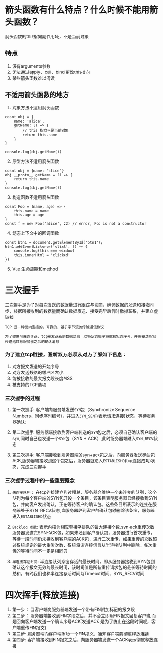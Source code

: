 # 箭头函数有什么特点？什么时候不能用箭头函数？
箭头函数的this指向副作用域，不是当前对象

## 特点
1. 没有arguments参数
2. 无法通过apply、call、bind 更改this指向
3. 某些箭头函数难以阅读

## 不适用箭头函数的地方
1. 对象方法不适用箭头函数
```!javascript
cosnt obj = {
    name: 'alice',
    getName: () => {
        // this 指向不是当前对象
        return this.name
    }
}

console.log(obj.getName())
```

2. 原型方法不适用箭头函数
```!javascript
cosnt obj = {name: "alice"}
obj.__proto__.getName = () => {
    return this.name
}
console.log(obj.getName())
```

3. 构造函数不适用箭头函数
```!javascript
cosnt Foo = (name, age) => {
    this.name = name
    this.age = age
}
const f = new Foo('alice', 22) // error, Foo is not a constructor
```

4. 动态上下文中的回调函数
```!javascript
const btn1 = document.getElementById('btn1');
btn1.addEventListener('click', () => {
    console.log(this === window)
    this.innerHtml = 'clicked'
})
```

5. Vue 生命周期和method


# 三次握手
三次握手是为了对每次发送的数据量进行跟踪与协商，确保数据的发送和接收同步，根据所接收到的数据量而确认数据发送、接受完毕后何时撤掉联系，并建立虚链接

`TCP 是一种面向连接的，可靠的，基于字节流的传输通信协议`

`为了提供可靠的传送，tcp在发送新的数据之前，以特定的顺序将数据包的序号，并需要这些包传送给目标服务器之后的确认消息`

### 为了建立tcp链接，通新双方必须从对方了解如下信息：
1. 对方报文发送的开始序号
2. 对方发送数据的缓冲区大小
3. 能被接收的最大报文段长度MSS
4. 被支持的TCP选项

### 三次握手的过程
1. 第一次握手: 客户端向服务端发送`SYN`包（Synchronize Sequence Numbers，同步序列编号），并进入`SYN_SENT`(表示请求连接)状态，等待服务器确认;

2. 第二次握手: 服务器端接收到客户端传送的`SYN`包之后，必须自己确认客户端的syn,同时自己也发送一个`SYN`包（SYN + ACK）,此时服务器端进入`SYN_RECV`状态

3. 第三次握手: 客户端接收到服务器端的syn+ack包之后，向服务器发送确认包ACK,服务器端接收到这个包之后，服务器就进入`ESTABLISHD`(tcp连接成功)状态，完成三次握手

### 三次握手过程中的一些重要概念
1. `未连接队列`： 在tcp连接建立的过程总，服务器会维护一个未连接的队列，这个队列为每个客户端的SYN包开设一个条目，该条目表明服务器已经接收到SYN包，并向客户发出确认，正在等待客户的确认包。这些条目所表示的连接在服务器处于SYN_RECV状态,当服务器收到客户的确认包时删除该条亩，服务器进入`ESTABLISHD`状态

2. `Backlog 参数`: 表示内核为相应套接字排队的最大连接个数.syn-ack重传次数服务器发送完SYN-ACK包，如果未收到客户确认包，服务器进行首次重传，等待一段时间仍未接收到客户端的ACK包，进行二次重传，如果重传的次数超过系统规定的最大重传次数，系统将该连接信息从半连接队列中删除。每次重传的等待时间不一定是相同的

3. `半连接存活时间`: 半连接队列条亩存活的最长时间，即从服务器接收到SYN包到确认这个报文无效的最长时间，该时间值是所有重传请求包的最长等待时间的总和，有时我们也称半连接存活时间为Timeout时间、SYN_RECV时间

# 四次挥手(释放连接)
1. 第一步： 当客户端向服务器端发送一个带有FIN附加标记的报文段
2. 第二步： 服务器端接收到FIN字段之后，并不会立即用FIN报文回复客户端,而是回向客户端发送一个确认序号ACK(发送ACK 是为了防止在这段时间呢，客户端重传FIN报文)
3. 第三步: 服务器端向客户端发功一个FIN报文，通知客户端要彻底释放连接
4. 第四步: 客户端接收到FIN报文之后，向服务器端发送一个ACK表示彻底释放连接